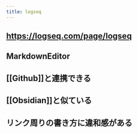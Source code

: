 ```yaml
---
title: logseq
---
```


## https://logseq.com/page/logseq
## MarkdownEditor
## [[Github]]と連携できる
## [[Obsidian]]と似ている
## リンク周りの書き方に違和感がある
